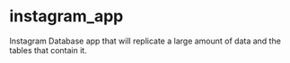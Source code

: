 # instagram_app
Instagram Database app that will replicate a large amount of data and the tables that contain it.

